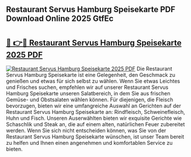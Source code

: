 ## Restaurant Servus Hamburg Speisekarte PDF Download Online 2025 GtfEc

# <h2><a href="http://gc61wri.nevu.top/?p=Restaurant+Servus+Hamburg+Speisekarte">🔗 👉🔴 Restaurant Servus Hamburg Speisekarte 2025 PDF</a></h2>

[![Restaurant Servus Hamburg Speisekarte 2025 PDF](https://i.imgur.com/dBaPXMq.png)](http://gc61wri.nevu.top/?p=Restaurant+Servus+Hamburg+Speisekarte)
Die Restaurant Servus Hamburg Speisekarte ist eine Gelegenheit, den Geschmack zu genießen und etwas für sich selbst zu wählen. Wenn Sie etwas Leichtes und Frisches suchen, empfehlen wir auf unserer Restaurant Servus Hamburg Speisekarte unseren Salatbereich, in dem Sie aus frischen Gemüse- und Obstsalaten wählen können. Für diejenigen, die Fleisch bevorzugen, bieten wir eine umfangreiche Auswahl an Gerichten auf der Restaurant Servus Hamburg Speisekarte an: Rindfleisch, Schweinefleisch, Huhn und Fisch. Unseren Auserwählten bieten wir exquisite Gerichte wie Schaschlik und Steak an, die auf einem alten, natürlichen Feuer zubereitet werden. Wenn Sie sich nicht entscheiden können, was Sie von der Restaurant Servus Hamburg Speisekarte wünschen, ist unser Team bereit zu helfen und Ihnen einen angenehmen und komfortablen Service zu bieten.
